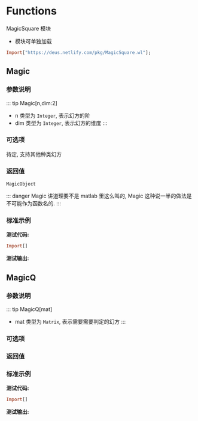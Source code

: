 # Functions

MagicSquare 模块

- 模块可单独加载

```haskell
Import["https://deus.netlify.com/pkg/MagicSquare.wl"];
```



## Magic

### 参数说明

::: tip Magic[n,dim:2]
- n 类型为 `Integer`, 表示幻方的阶
- dim 类型为 `Integer`, 表示幻方的维度
:::

### 可选项

待定, 支持其他种类幻方

### 返回值

`MagicObject`

::: danger Magic
讲道理要不是 matlab 里这么叫的, Magic 这种说一半的做法是不可能作为函数名的.
:::


### 标准示例

**测试代码:**
```haskell
Import[]
```

**测试输出:**














## MagicQ

### 参数说明

::: tip MagicQ[mat]
- mat 类型为 `Matrix`, 表示需要需要判定的幻方
:::

### 可选项



### 返回值


### 标准示例

**测试代码:**
```haskell
Import[]
```

**测试输出:**
